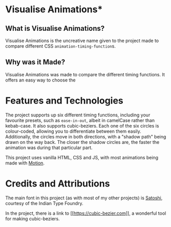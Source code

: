# Visualise Animations\*

## What is Visualise Animations?

Visualise Animations is the uncreative name given to the project made to compare different CSS `animation-timing-function`s.

## Why was it Made?

Visualise Animations was made to compare the different timing functions. It offers an easy way to choose the 

# Features and Technologies
The project supports up six different timing functions, including your favourite presets, such as `ease-in-out`, albeit in camelCase rather than kebab-case. It also supports cubic-beziers.
Each one of the six circles is colour-coded, allowing you to differentiate between them easily.
Additionally, the circles move in both directions, with a "shadow path" being drawn on the way back. The closer the shadow circles are, the faster the animation was during that particular part.

This project uses vanilla HTML, CSS and JS, with most animations being made with [Motion](https://motion.dev/).

# Credits and Attributions
The main font in this project (as with most of my other projects) is [Satoshi](https://www.fontshare.com/fonts/satoshi), courtesy of the Indian Type Foundry.

In the project, there is a link to [[https://cubic-bezier.com]], a wonderful tool for making cubic-beziers.